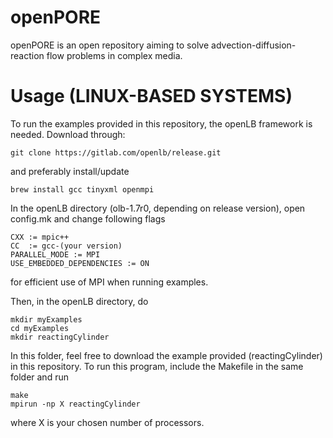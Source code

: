 # openPORE
openPORE is an open repository aiming to solve advection-diffusion-reaction flow problems in complex media. 

# Usage (LINUX-BASED SYSTEMS) 
To run the examples provided in this repository, the openLB framework is needed. Download through:
~~~
git clone https://gitlab.com/openlb/release.git
~~~
and preferably install/update

~~~
brew install gcc tinyxml openmpi 
~~~

In the openLB directory (olb-1.7r0, depending on release version), open config.mk and change following flags

~~~
CXX := mpic++
CC  := gcc-(your version)
PARALLEL_MODE := MPI
USE_EMBEDDED_DEPENDENCIES := ON
~~~

for efficient use of MPI when running examples.

Then, in the openLB directory, do

~~~
mkdir myExamples
cd myExamples
mkdir reactingCylinder
~~~

In this folder, feel free to download the example provided (reactingCylinder) in this repository. To run this program, include the Makefile in the same folder and run 
~~~
make
mpirun -np X reactingCylinder
~~~
where X is your chosen number of processors. 





